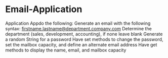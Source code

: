 # Email-Application
Application Appdo the following:
Generate an email with the following syntax: firstname.lastname@department.company.com 
Determine the department (sales, development, accounting), if none leave blank 
Generate a random String for a password 
Have set methods to change the password, set the mailbox capacity, and define an alternate email address 
Have get methods to display the name, email, and mailbox capacity
